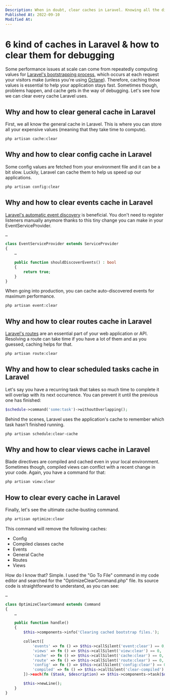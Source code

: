 ```yaml
---
Description: When in doubt, clear caches in Laravel. Knowing all the different types of caches will help you debug any problem you might have in your projects.
Published At: 2022-09-10
Modified At:
---
```


# 6 kind of caches in Laravel & how to clear them for debugging

Some performance issues at scale can come from repeatedly computing values for [Laravel's bootstrapping process](https://laravel.com/docs/lifecycle), which occurs at each request your visitors make (unless you're using [Octane](https://laravel.com/docs/octane)). Therefore, caching those values is essential to help your application stays fast. Sometimes though, problems happen, and cache gets in the way of debugging. Let's see how we can clear every cache Laravel uses.

## Why and how to clear general cache in Laravel

First, we all know the general cache in Laravel. This is where you can store all your expensive values (meaning that they take time to compute).

```bash
php artisan cache:clear
```

## Why and how to clear config cache in Laravel

Some config values are fetched from your environment file and it can be a bit slow. Luckily, Laravel can cache them to help us speed up our applications.

```bash
php artisan config:clear
```

## Why and how to clear events cache in Laravel

[Laravel's automatic event discovery](https://laravel.com/docs/9.x/events#event-discovery) is beneficial. You don't need to register listeners manually anymore thanks to this tiny change you can make in your EventServiceProvider.

```php
…

class EventServiceProvider extends ServiceProvider
{
    …

    public function shouldDiscoverEvents() : bool
    {
        return true;
    }
}
```

When going into production, you can cache auto-discovered events for maximum performance.

```bash
php artisan event:clear
```

## Why and how to clear routes cache in Laravel

[Laravel's routes](https://laravel.com/docs/9.x/routing) are an essential part of your web application or API. Resolving a route can take time if you have a lot of them and as you guessed, caching helps for that.

```bash
php artisan route:clear
```

## Why and how to clear scheduled tasks cache in Laravel

Let's say you have a recurring task that takes so much time to complete it will overlap with its next occurrence. You can prevent it until the previous one has finished:

```php
$schedule->command('some:task')->withoutOverlapping();
```

Behind the scenes, Laravel uses the application's cache to remember which task hasn't finished running.

```bash
php artisan schedule:clear-cache
```

## Why and how to clear views cache in Laravel

Blade directives are compiled and cached even in your local environment. Sometimes though, compiled views can conflict with a recent change in your code. Again, you have a command for that:

```bash
php artisan view:clear
```

## How to clear every cache in Laravel

Finally, let's see the ultimate cache-busting command.

```bash
php artisan optimize:clear
```

This command will remove the following caches:
- Config
- Compiled classes cache
- Events
- General Cache
- Routes
- Views

How do I know that? Simple. I used the "Go To File" command in my code editor and searched for the "OptimizeClearCommand.php" file. Its source code is straightforward to understand, as you can see:

```php
…

class OptimizeClearCommand extends Command
{
    …

    public function handle()
    {
        $this->components->info('Clearing cached bootstrap files.');

        collect([
            'events' => fn () => $this->callSilent('event:clear') == 0,
            'views' => fn () => $this->callSilent('view:clear') == 0,
            'cache' => fn () => $this->callSilent('cache:clear') == 0,
            'route' => fn () => $this->callSilent('route:clear') == 0,
            'config' => fn () => $this->callSilent('config:clear') == 0,
            'compiled' => fn () => $this->callSilent('clear-compiled') == 0,
        ])->each(fn ($task, $description) => $this->components->task($description, $task));

        $this->newLine();
    }
}
```
